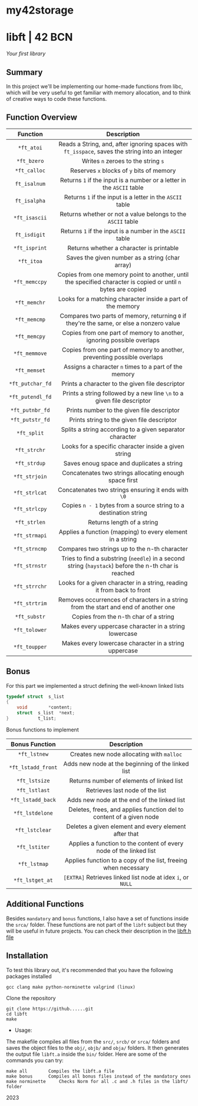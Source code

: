 # my42storage

# libft | 42 BCN
*Your first library*

## Summary
In this project we'll be implementing our home-made functions from libc, which will be very useful to get familiar with memory allocation, and to think of creative ways to code these functions.

## Function Overview

| Function | Description |
| :------: | :---------: |
| ``*ft_atoi`` | Reads a String, and, after ignoring spaces with ``ft_isspace``, saves the string into an integer |
| ``*ft_bzero`` | Writes ``n`` zeroes to the string ``s`` |
| ``*ft_calloc`` | Reserves ``x`` blocks of ``y`` bits of memory |
| ``ft_isalnum`` | Returns ``1`` if the input is a number or a letter in the ``ASCII`` table |
| ``ft_isalpha`` | Returns ``1`` if the input is a letter in the ``ASCII`` table |
| ``*ft_isascii`` | Returns whether or not a value belongs to the ``ASCII`` table |
| ``ft_isdigit`` | Returns ``1`` if the input is a number in the ``ASCII`` table |
| ``*ft_isprint`` | Returns whether a character is printable |
| ``*ft_itoa`` | Saves the given number as a string (char array) |
| ``*ft_memccpy`` | Copies from one memory point to another, until the specified character is copied or until ``n`` bytes are copied |
| ``*ft_memchr`` | Looks for a matching character inside a part of the memory |
| ``*ft_memcmp`` | Compares two parts of memory, returning ``0`` if they're the same, or else a nonzero value |
| ``*ft_memcpy`` | Copies from one part of memory to another, ignoring possible overlaps |
| ``*ft_memmove`` | Copies from one part of memory to another, preventing possible overlaps |
| ``*ft_memset`` | Assigns a character ``n`` times to a part of the memory |
| ``*ft_putchar_fd`` | Prints a character to the given file descriptor |
| ``*ft_putendl_fd`` | Prints a string followed by a new line ``\n`` to a given file descriptor |
| ``*ft_putnbr_fd`` | Prints number to the given file descriptor |
| ``*ft_putstr_fd`` | Prints string to the given file descriptor |
| ``*ft_split`` | Splits a string according to a given separator character |
| ``*ft_strchr`` | Looks for a specific character inside a given string |
| ``*ft_strdup`` | Saves enoug space and duplicates a string |
| ``*ft_strjoin`` | Concatenates two strings allocating enough space first |
| ``*ft_strlcat`` | Concatenates two strings ensuring it ends with ``\0`` |
| ``*ft_strlcpy`` | Copies ``n - 1`` bytes from a source string to a destination string |
| ``*ft_strlen`` | Returns length of a string |
| ``*ft_strmapi`` | Applies a function (mapping) to every element in a string |
| ``*ft_strncmp`` | Compares two strings up to the n-th character |
| ``*ft_strnstr`` | Tries to find a substring (``needle``) in a second string (``haystack``) before the n-th char is reached |
| ``*ft_strrchr`` | Looks for a given character in a string, reading it from back to front |
| ``*ft_strtrim`` | Removes occurrences of characters in a string from the start and end of another one |
| ``*ft_substr`` | Copies from the n-th char of a string |
| ``*ft_tolower`` | Makes every uppercase character in a string lowercase |
| ``*ft_toupper`` | Makes every lowercase character in a string uppercase |

## Bonus
For this part we implemented a struct defining the well-known linked lists
```C
typedef	struct	s_list
{
	void		*content;
	struct	s_list	*next;
}			t_list;
```

Bonus functions to implement

| Bonus Function | Description |
| :------------: | :---------: |
| ``*ft_lstnew`` | Creates new node allocating with ``malloc`` |
| ``*ft_lstadd_front`` | Adds new node at the beginning of the linked list |
| ``*ft_lstsize`` | Returns number of elements of linked list |
| ``*ft_lstlast`` | Retrieves last node of the list |
| ``*ft_lstadd_back`` | Adds new node at the end of the linked list |
| ``*ft_lstdelone`` | Deletes, frees, and applies function del to content of a given node |
| ``*ft_lstclear`` | Deletes a given element and every element after that |
| ``*ft_lstiter`` | Applies a function to the content of every node of the linked list |
| ``*ft_lstmap`` | Applies function to a copy of the list, freeing when necessary |
| ``*ft_lstget_at`` | ``[EXTRA]`` Retrieves linked list node at idex ``i``, or ``NULL``|


## Additional Functions

Besides ``mandatory`` and ``bonus`` functions, I also have a set of functions inside the ``srca/`` folder. These functions are not part of the ``libft`` subject but they will be useful in future projects. You can check their description in the [libft.h file](https://gitlab.com/madebypixel02/libft/-/blob/main/inc/libft.h)

## Installation
To test this library out, it's recommended that you have the following packages installed
```
gcc clang make python-norminette valgrind (linux)
```

Clone the repository
```shell
git clone https://github......git
cd libft
make
```

- Usage:

The makefile compiles all files from the ``src/``, ``srcb/`` or ``srca/`` folders and saves the object files to the ``obj/``, ``objb/`` and ``obja/`` folders. It then generates the output file ``libft.a`` inside the ``bin/`` folder. Here are some of the commands you can try:

```
make all		Compiles the libft.a file
make bonus		Compiles all bonus files instead of the mandatory ones
make norminette		Checks Norm for all .c and .h files in the libft/ folder
```


2023
